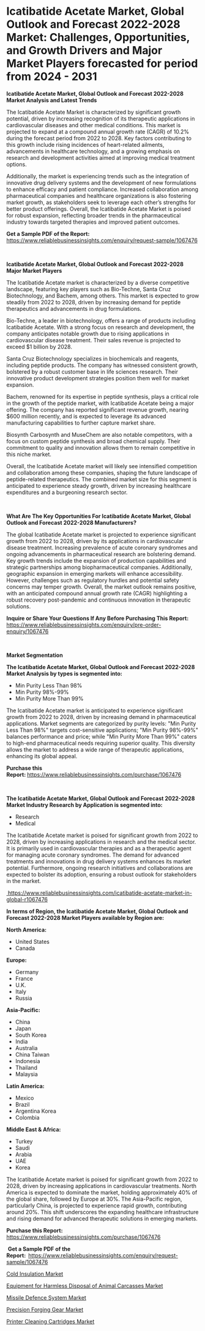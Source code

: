 <p><h1>Icatibatide Acetate Market, Global Outlook and Forecast 2022-2028 Market: Challenges, Opportunities, and Growth Drivers and Major Market Players forecasted for period from 2024 - 2031</h1></p><p><strong>Icatibatide Acetate Market, Global Outlook and Forecast 2022-2028 Market Analysis and Latest Trends</strong></p>
<p><p>The Icatibatide Acetate Market is characterized by significant growth potential, driven by increasing recognition of its therapeutic applications in cardiovascular diseases and other medical conditions. This market is projected to expand at a compound annual growth rate (CAGR) of 10.2% during the forecast period from 2022 to 2028. Key factors contributing to this growth include rising incidences of heart-related ailments, advancements in healthcare technology, and a growing emphasis on research and development activities aimed at improving medical treatment options.</p><p>Additionally, the market is experiencing trends such as the integration of innovative drug delivery systems and the development of new formulations to enhance efficacy and patient compliance. Increased collaboration among pharmaceutical companies and healthcare organizations is also fostering market growth, as stakeholders seek to leverage each other’s strengths for better product offerings. Overall, the Icatibatide Acetate Market is poised for robust expansion, reflecting broader trends in the pharmaceutical industry towards targeted therapies and improved patient outcomes.</p></p>
<p><strong>Get a Sample PDF of the Report:&nbsp;</strong> <a href="https://www.reliablebusinessinsights.com/enquiry/request-sample/1067476">https://www.reliablebusinessinsights.com/enquiry/request-sample/1067476</a></p>
<p>&nbsp;</p>
<p><strong>Icatibatide Acetate Market, Global Outlook and Forecast 2022-2028 Major Market Players</strong></p>
<p><p>The Icatibatide Acetate market is characterized by a diverse competitive landscape, featuring key players such as Bio-Techne, Santa Cruz Biotechnology, and Bachem, among others. This market is expected to grow steadily from 2022 to 2028, driven by increasing demand for peptide therapeutics and advancements in drug formulations.</p><p>Bio-Techne, a leader in biotechnology, offers a range of products including Icatibatide Acetate. With a strong focus on research and development, the company anticipates notable growth due to rising applications in cardiovascular disease treatment. Their sales revenue is projected to exceed $1 billion by 2028.</p><p>Santa Cruz Biotechnology specializes in biochemicals and reagents, including peptide products. The company has witnessed consistent growth, bolstered by a robust customer base in life sciences research. Their innovative product development strategies position them well for market expansion.</p><p>Bachem, renowned for its expertise in peptide synthesis, plays a critical role in the growth of the peptide market, with Icatibatide Acetate being a major offering. The company has reported significant revenue growth, nearing $600 million recently, and is expected to leverage its advanced manufacturing capabilities to further capture market share.</p><p>Biosynth Carbosynth and MuseChem are also notable competitors, with a focus on custom peptide synthesis and broad chemical supply. Their commitment to quality and innovation allows them to remain competitive in this niche market.</p><p>Overall, the Icatibatide Acetate market will likely see intensified competition and collaboration among these companies, shaping the future landscape of peptide-related therapeutics. The combined market size for this segment is anticipated to experience steady growth, driven by increasing healthcare expenditures and a burgeoning research sector.</p></p>
<p>&nbsp;</p>
<p><strong>What Are The Key Opportunities For Icatibatide Acetate Market, Global Outlook and Forecast 2022-2028 Manufacturers?</strong></p>
<p><p>The global Icatibatide Acetate market is projected to experience significant growth from 2022 to 2028, driven by its applications in cardiovascular disease treatment. Increasing prevalence of acute coronary syndromes and ongoing advancements in pharmaceutical research are bolstering demand. Key growth trends include the expansion of production capabilities and strategic partnerships among biopharmaceutical companies. Additionally, geographic expansion in emerging markets will enhance accessibility. However, challenges such as regulatory hurdles and potential safety concerns may temper growth. Overall, the market outlook remains positive, with an anticipated compound annual growth rate (CAGR) highlighting a robust recovery post-pandemic and continuous innovation in therapeutic solutions.</p></p>
<p><strong>Inquire or Share Your Questions If Any Before Purchasing This Report:</strong> <a href="https://www.reliablebusinessinsights.com/enquiry/pre-order-enquiry/1067476">https://www.reliablebusinessinsights.com/enquiry/pre-order-enquiry/1067476</a></p>
<p>&nbsp;</p>
<p><strong>Market Segmentation</strong></p>
<p><strong>The Icatibatide Acetate Market, Global Outlook and Forecast 2022-2028 Market Analysis by types is segmented into:</strong></p>
<p><ul><li>Min Purity Less Than 98%</li><li>Min Purity 98%-99%</li><li>Min Purity More Than 99%</li></ul></p>
<p><p>The Icatibatide Acetate market is anticipated to experience significant growth from 2022 to 2028, driven by increasing demand in pharmaceutical applications. Market segments are categorized by purity levels: "Min Purity Less Than 98%" targets cost-sensitive applications; "Min Purity 98%-99%" balances performance and price; while "Min Purity More Than 99%" caters to high-end pharmaceutical needs requiring superior quality. This diversity allows the market to address a wide range of therapeutic applications, enhancing its global appeal.</p></p>
<p><strong>Purchase this Report:&nbsp;</strong><a href="https://www.reliablebusinessinsights.com/purchase/1067476">https://www.reliablebusinessinsights.com/purchase/1067476</a></p>
<p>&nbsp;</p>
<p><strong>The Icatibatide Acetate Market, Global Outlook and Forecast 2022-2028 Market Industry Research by Application is segmented into:</strong></p>
<p><ul><li>Research</li><li>Medical</li></ul></p>
<p><p>The Icatibatide Acetate market is poised for significant growth from 2022 to 2028, driven by increasing applications in research and the medical sector. It is primarily used in cardiovascular therapies and as a therapeutic agent for managing acute coronary syndromes. The demand for advanced treatments and innovations in drug delivery systems enhances its market potential. Furthermore, ongoing research initiatives and collaborations are expected to bolster its adoption, ensuring a robust outlook for stakeholders in the market.</p></p>
<p><a href="https://www.reliablebusinessinsights.com/icatibatide-acetate-market-in-global-r1067476">&nbsp;https://www.reliablebusinessinsights.com/icatibatide-acetate-market-in-global-r1067476</a></p>
<p><strong>In terms of Region, the Icatibatide Acetate Market, Global Outlook and Forecast 2022-2028 Market Players available by Region are:</strong></p>
<p>
    <p> <strong> North America: </strong>
        <ul>
            <li>United States</li>
            <li>Canada</li>
        </ul>
        </p> 
    <p> <strong> Europe: </strong>
        <ul>
            <li>Germany</li>
            <li>France</li>
            <li>U.K.</li>
            <li>Italy</li>
            <li>Russia</li>
        </ul>
        </p> 
    <p> <strong> Asia-Pacific: </strong>
        <ul>
            <li>China</li>
            <li>Japan</li>
            <li>South Korea</li>
            <li>India</li>
            <li>Australia</li>
            <li>China Taiwan</li>
            <li>Indonesia</li>
            <li>Thailand</li>
            <li>Malaysia</li>
        </ul>
        </p> 
    <p> <strong> Latin America: </strong>
        <ul>
            <li>Mexico</li>
            <li>Brazil</li>
            <li>Argentina Korea</li>
            <li>Colombia</li>
        </ul>
        </p> 
    <p> <strong> Middle East & Africa: </strong>
        <ul>
            <li>Turkey</li>
            <li>Saudi</li>
            <li>Arabia</li>
            <li>UAE</li>
            <li>Korea</li>
        </ul>
    </p>
    </p>
<p><p>The Icatibatide Acetate market is poised for significant growth from 2022 to 2028, driven by increasing applications in cardiovascular treatments. North America is expected to dominate the market, holding approximately 40% of the global share, followed by Europe at 30%. The Asia-Pacific region, particularly China, is projected to experience rapid growth, contributing around 20%. This shift underscores the expanding healthcare infrastructure and rising demand for advanced therapeutic solutions in emerging markets.</p></p>
<p><strong>Purchase this Report: </strong><a href="https://www.reliablebusinessinsights.com/purchase/1067476">https://www.reliablebusinessinsights.com/purchase/1067476</a></p>
<p>&nbsp;<strong>Get a Sample PDF of the Report:&nbsp;&nbsp;</strong><a href="https://www.reliablebusinessinsights.com/enquiry/request-sample/1067476">https://www.reliablebusinessinsights.com/enquiry/request-sample/1067476</a></p>
<p><strong></strong></p>
<p><p><a href="https://www.linkedin.com/pulse/cold-insulation-market-research-report-includes-analysis-size-ew1bc?trackingId=tT%2BNvHllRseDW43yVQ3g3g%3D%3D">Cold Insulation Market</a></p><p><a href="https://issuu.com/reportprime-2/docs/equipment-for-harmless-disposal-of-_4cdad5eee08924">Equipment for Harmless Disposal of Animal Carcasses Market</a></p><p><a href="https://www.linkedin.com/pulse/missile-defence-system-market-trends-focusing-insight-forecast-cvnec?trackingId=c3Ad%2BaM2Q7eQFvX%2FLGOh%2BA%3D%3D">Missile Defence System Market</a></p><p><a href="https://issuu.com/reportprime-2/docs/precision-forging-gear-market-size-_05d669731310f6">Precision Forging Gear Market</a></p><p><a href="https://medium.com/@cyb3rpunksai/printer-cleaning-cartridges-market-a-global-and-regional-analysis-focus-on-region-country-level-ef96de5141ae">Printer Cleaning Cartridges Market</a></p></p>